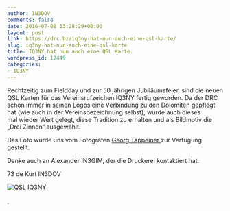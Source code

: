 ```yaml
---
author: IN3DOV
comments: false
date: 2016-07-08 13:28:29+00:00
layout: post
link: https://drc.bz/iq3ny-hat-nun-auch-eine-qsl-karte/
slug: iq3ny-hat-nun-auch-eine-qsl-karte
title: IQ3NY hat nun auch eine QSL Karte.
wordpress_id: 12449
categories:
- IQ3NY
---
```


Rechtzeitig zum Fieldday und zur 50 jährigen Jubiläumsfeier, sind die neuen QSL Karten für das Vereinsrufzeichen IQ3NY fertig geworden. Da der DRC schon immer in seinen Logos eine Verbindung zu den Dolomiten gepflegt hat (wie auch in der Vereinsbezeichnung selbst), wurde auch dieses mal wieder Wert gelegt, diese Tradition zu erhalten und als Bildmotiv die „Drei Zinnen“ ausgewählt.

Das Foto wurde uns vom Fotografen [Georg Tappeiner ](http://georgtappeiner.com/index_3.htm)zur Verfügung gestellt.

Danke auch an Alexander IN3GIM, der die Druckerei kontaktiert hat.

73 de Kurt IN3DOV




[![QSL IQ3NY](https://drc.bz/wp-content/uploads/2016/07/QSL-IQ3NY-e1467984208952.jpg)](https://drc.bz/wp-content/uploads/2016/07/QSL-IQ3NY-e1467984208952.jpg)


[ ](https://drc.bz/wp-content/uploads/2016/07/QSL-IQ3NY.jpg)
